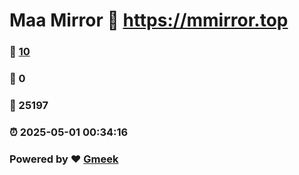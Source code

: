 # Maa Mirror :link: https://mmirror.top 
### :page_facing_up: [10](https://mmirror.top/tag.html) 
### :speech_balloon: 0 
### :hibiscus: 25197 
### :alarm_clock: 2025-05-01 00:34:16 
### Powered by :heart: [Gmeek](https://github.com/Meekdai/Gmeek)
